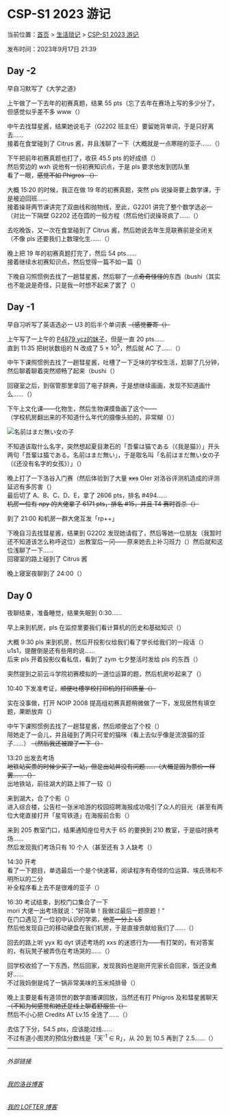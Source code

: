 # CSP-S1 2023 游记

当前位置：[首页](index.md) > [生活琐记](life.md) > [CSP-S1 2023 游记](life-2.md)

发布时间：2023年9月17日 21:39

## Day -2

早自习默写了《大学之道》

上午做了一下去年的初赛真题，结果 55 pts（忘了去年在赛场上写的多少分了，但感觉似乎差不多 www（）

中午去找彗星酱，结果她说毛子（G2202 班主任）要留她背单词，于是只好离去……  
接着在食堂碰到了 Citrus 酱，并且浅聊了一下（大概就是一点寒暄的亚子……（）

下午把前年初赛真题也打了，收获 45.5 pts 的好成绩（）  
然后旁边的 wxh 说他有一份初赛知识点，于是 pls 要求他发到团队里  
看了一眼，~~感觉不如 Phigros （）~~

大概 15:20 的时候，我正在做 19 年的初赛真题，突然 pls 说操哥要上数学课，于是被迫回班……  
接着操哥两节课讲完了双曲线和抛物线，至此，G2201 讲完了整个数学选必一（对比一下隔壁 G2202 还在圆的一般方程（然后他们说操哥疯了……（）

去吃晚饭，又一次在食堂碰到了 Citrus 酱，然后她说去年生竞联赛前是全闭关（不像 pls 还要我们上数理化生……（）

晚上把 19 年的初赛真题打完了，然后 54 pts……  
接着继续水初赛知识点，然后觉得一篇不如一篇（）

下晚自习照惯例去找了一趟彗星酱，然后聊了一点~~奇奇怪怪的~~东西（bushi（其实也不能说是奇怪，只是我一时想不起来了罢了（）

## Day -1

早自习听写了英语选必一 U3 的后半个单词表 ~~（感觉要寄（）~~

上午写了一上午的 [P4879 ycz的妹子](https://www.luogu.com.cn/problem/P4879)，但是一直 20 pts……  
直到 11:35 把树状数组的 N 改成了 5 × 10<sup>5</sup>，然后就 AC 了……（）

中午下课照惯例去找了一趟彗星酱，吐槽了一下乏味的学校生活，尬聊了几分钟，然后聊着聊着突然顺畅了起来（bushi（）

回寝室之后，到宿管那里拿回了电子辞典，于是想继续画画，发现不知道画什么……（）

下午上文化课——化物生，然后生物课摸鱼画了这个——  
（学校机房翻出来的不知道什么年代的摄像头拍的，非常糊（））

![名前はまだ無い女の子](https://picst.sunbangyan.cn/2023/09/15/z77ymh.jpg)

不知道该取什么名字，突然想起夏目漱石的「吾輩は猫である（《我是猫》）」开头两句「吾輩は猫である。名前はまだ無い」，于是取名叫「名前はまだ無い女の子（《还没有名字的女孩》）」（）

晚上打了一下洛谷入门赛（然后体验到了大量 ~~xxs~~ OIer 对洛谷评测机造成的评测延迟有多厉害（）  
最后切了 A、B、C、D、E，拿了 2606 pts，排名 \#494……  
~~机房一位有 npy 的大佬拿了 6171 pts，排名 \#15，并且 T4 赛时首杀（）~~

到了 21:00 和机房一群大佬互发「rp++」

下晚自习去找彗星酱，结果到 G2202 发现她请假了，然后等她一位朋友（我暂时还不知道该怎么称呼这位）出教室后一问——原来她去上补习班力（）然后就和这位浅聊了一下……  
回寝室的路上碰到了 Citrus 酱

晚上寝室夜聊到了 24:00（）

## Day 0

夜聊结束，准备睡觉，结果失眠到 0:30……

早上来到机房，pls 在监控里要我们看计算机的历史和基础知识（）

大概 9:30 pls 来到机房，然后开投影仪给我们看了学长给我们的一段话（）  
u1s1，提醒倒是还有些用的说……  
后来 pls 开着投影仪看私信，看到了 zym 七夕整活时发给 pls 的东西（）

突然提到之前云斗学院初赛模拟的一道位运算的题，然后机房吵起来了（）

10:40 下发准考证，~~顺便吐槽学校打印机的打印质量（）~~

实在没事做，打开 NOIP 2008 提高组初赛真题稍微做了一下，发现居然有填空题，果断放弃（）

中午下课照惯例去找了一趟彗星酱，然后顺便出了个校（）  
陪她走了一会儿，并且碰到了两只可爱的猫咪（看上去似乎像是流浪猫的亚子……） ~~（然后我还被蹭了一下（）~~  

13:20 出发去考场  
~~地铁站买票的时候少买了一站，但是出站并没有问题……（大概是因为票价一样罢……（）~~  
出地铁站，前往湖大的路上摔了一较（）

来到湖大，合了个影（）  
进入综合楼，公告栏一张米哈游的校园招聘海报成功吸引了众人的目光（甚至有两位大佬直接打开「星穹铁道」在海报前合影（）  

来到 205 教室门口，结果通知座位号大于 65 的要换到 210 教室，于是临时换考场……  
然后发现我们考场只有 10 个人（甚至还有 3 人缺考（）

14:30 开考  
看了一下题目，单选最后一个是个快速幂，阅读程序有奇怪的位运算、埃氏筛和不明所以的二分  
补全程序看上去不是很难的亚子（）

16:30 考试结束，到校门口集合了一下  
mori 大佬一出考场就说：“好简单！我做过最后一题原题！”   
在门口遇见了一位初中认识的学弟，~~他差一分上 LS~~  
然后他发现自己的移动硬盘在我们机房，于是直接贡献给我们了……（）

回去的路上听 yyx 和 dyt 讲述考场的 xxs 的迷惑行为——有打架的，有对答案的，有玩凳子被弄伤在考场哭的……（）

回学校收拾了一下东西，然后回家，发现我妈也是刚开完家长会回家，饭还没煮好……  
不过我妈倒是炖了一锅非常美味的玉米炖排骨（）

晚上主要是看有道领世的数学直播课回放，当然还有打 Phigros 及和彗星酱聊天 ~~（不知为何感觉和她还是线上聊着舒服些（）~~  
然后不小心把 Credits AT Lv.15 全连了……（）

去估了下分，54.5 pts，应该能过线……  
不过有道小图灵的预估分数线是「天<sup>-1</sup> ∈ R」，从 20 到 10.5 再到了 2.5……（）

---
###### 外部链接
###### [我的洛谷博客](https://muhyih.blog.luogu.org/)
###### [我的 LOFTER 博客](https://seven-celsius-sunny.lofter.com/)
